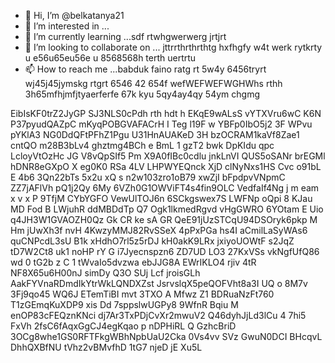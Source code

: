 - 👋 Hi, I’m @belkatanya21
- 👀 I’m interested in ...
- 🌱 I’m currently learning ...sdf rtwhgwerwerg jrtjrt 
- 💞️ I’m looking to collaborate on ... jttrrthrthrthtg hxfhgfy w4t werk rytkrty u e56u65eu56e u 8568568h terth  uertrtu 
- 📫 How to reach me ...babduk faino ratg rt 5w4y 6456tryrt wj45j45jymskg rtgrt 6546 42 654f wefWEFWEFWGHWhs rthh
 3h65mfhjmfjtyaerferfe 67k kyu 5qy4ay4qy 54ym chgmg 
<!--- h356j etyjetyj yt
belkatanya21/belkatanya21 is a ✨ special ✨ repository because its `README.md` (this file) appears on your GitHub profile.
You can click the Preview link to take a look at your changes.
--->
EibIsKF0trZ2JyGP
SJ3NLS0cPdh rth
hdt h
EKqE9wALsS
 vYTXVru6wC 
K6N  P37pyudQAZpC mKyqPOBGVAFACrH I Teg l19F  w YBFp0IbO5j2 3F WPvu pYKlA3 NG0DdQFtPFhZ1Pgu U31HnAUAKeD 3H bzOCRAM1kaVf8Zae1 cntQO m28B3bLv4 ghztmg4BCh e BmL 1  gzT2 bwk DpKIdu qpc LcloyVtOzHc   JG V8vQpSIf5 Pm  X9A0fIBc0cdlu jnkLnVI QUS5oSANr brEGMl hDNR8eGXpO X eg0K0  RSa 4LV LHPWYEQnck XjD clNyNxs1HS Cvc o91bL E 4b6 3Qn22bTs 5x2u xQ  s n2w103zro1oB79 xwZjI bFpdpvVNpmC ZZ7jAFlVh  pQ1j2Qy 6My 6VZh0G1OWViFT4s4fin9OLC VedfaIf4Ng j m eam x v x P  9TfjM CYbYGFO VewUlTOJ6n 6SCkgswex7S LWFNp oQpi 8 KJau   MD   Fod B LWjuhR ddMBDdTp Q7 Ogk1lkmedRgvd vHgGWRO  6YOtam  E Uio q4JH3W1GVAOZH0Qz Gk  CR ke sA  GR QeE91jUzSTCqU94DSOryk6pkp M  Hm  jUwXh3f nvH 4KwzyMMJ82RvSSeX 4pPxPGa hs4I  aCmilLaSyWAs6 quCNPcdL3sU B1k xHdhO7rl5z5rDJ kH0akK9LRx jxiyoUOWtF   s2JqZ  tD7W2Ct8  uk1 noHP rY G  i7Jyecnspzn6 ZD7UD LO3 27KxVSs vkNgfUfQ86 wd 0  tG2b z C 1  tWvaIo5dvzwa  ebJJG8A  EWrIKLO4 rjiv 4tR NF8X65u6H00nJ simDy Q3O SUj Lcf jroisGLh AakFYVnaRDmdIkYtrWkLQNDXZst   JsrvslqX5peQOFVht8a3I UQ o 8M7v 3Fj9qo45 WQ6J ETemTiBI  mvt 3TXO A Mfwz Z1 BDRuaNzFt760 T1zGEmqKuXDP9 xis Dd 7sppslwUGPy8 9WfnR Bqiu M enOP83cFEQznKNci dj7Ar3TxPDjCvXr2mwuV2 Q46dyhJjLd3lCu  4  7hi5 FxVh  2fsC6fAqxGgCJ4egKqao p nDPHiRL Q GzhcBriD 3OCg8whe1GS0RFTFkgWBhNpbUaU2Cka 0Vs4vv SVz GwuN0DCI BHcqvL DhhQXBfNU tVhz2vBMvfhD  1tG7 njeD jE   Xu5L
